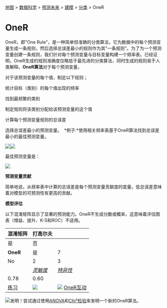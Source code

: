 [地图](data_mining_map.htm) > [数据科学](data_mining.htm) > [预测未来](predicting_the_future.htm) > [建模](modeling.htm) > [分类](classification.htm) > OneR

# OneR

OneR，即"One Rule"，是一种简单但准确的分类算法，它为数据中的每个预测变量生成一条规则，然后选择总误差最小的规则作为其"一条规则"。为了为一个预测变量创建一条规则，我们针对每个预测变量与目标变量构建一个频率表。已经证明，OneR生成的规则准确度仅略低于最先进的分类算法，同时生成的规则易于人类解释。**OneR算法**对于每个预测变量，

对于该预测变量的每个值，制定以下规则；

统计目标（类别）的每个值出现的频率

找到最频繁的类别

制定规则将该类别分配给该预测变量的这个值

计算每个预测变量规则的总误差

选择总误差最小的预测变量。  *例子:*使用相关频率表基于OneR算法找到总误差最小的最佳预测变量。

![](../Images/b0cf1a9c371a0cca05f2c73fce68495b.jpg)![](../Images/37407197f3975ab4ff911595c1d334bd.jpg)

最佳预测变量是：

![](../Images/f0f61199580e9b362807f954c53b30c3.jpg)

**预测变量贡献**

简单地说，从频率表中计算的总误差是每个预测变量贡献度的度量。低总误差意味着对模型的可预测性有更高的贡献。

**模型评估**

以下混淆矩阵显示了显著的预测能力。OneR不生成分数或概率，这意味着评估图表（增益、提升、K-S和ROC）不适用。

| 混淆矩阵 | **打高尔夫** |   |
| --- | --- | --- |
| 是 | 否 |
| **OneR** | 是 | 7 | 2 | *[正预测值](model_evaluation_c.htm)* | 0.78 |
| No | 2 | 3 | *[负预测值](model_evaluation_c.htm)* | 0.60 |
|   | *[灵敏度](model_evaluation_c.htm)* | *[特异性](model_evaluation_c.htm)* | **[准确率](model_evaluation_c.htm)** = 0.71 |
| 0.78 | 0.60 |
| [练习](oner_exercise.htm) | [![](../Images/a890baab528b0ca069f7f2599c0c5e39.jpg)](datasets/OneR.txt) | ![](../Images/dc9f5f2d562c6ce8cb7def0d0596abff.jpg) [OneR互动](flash/OneR.html) |

![发明！](../Images/04c11d11a10b9a2348a1ab8beb8ecdd8.jpg)尝试通过使用[ANOVA](categorical_numerical.htm)和[Chi²检验](categorical_categorical.htm)来发明一个新的OneR算法。

